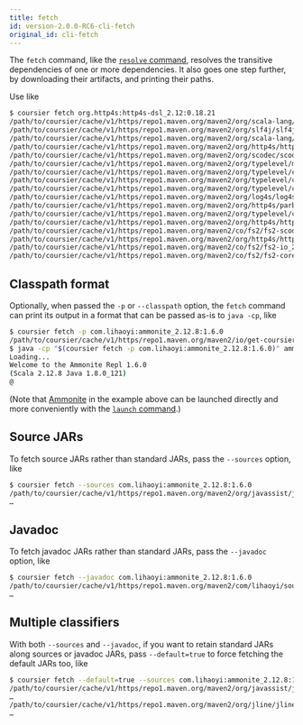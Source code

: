 ```yaml
---
title: fetch
id: version-2.0.0-RC6-cli-fetch
original_id: cli-fetch
---
```


The `fetch` command, like the [`resolve` command](cli-resolve.md), resolves
the transitive dependencies of one or more dependencies. It also goes one step
further, by downloading their artifacts, and printing their paths.

Use like
```bash
$ coursier fetch org.http4s:http4s-dsl_2.12:0.18.21
/path/to/coursier/cache/v1/https/repo1.maven.org/maven2/org/scala-lang/scala-reflect/2.12.6/scala-reflect-2.12.6.jar
/path/to/coursier/cache/v1/https/repo1.maven.org/maven2/org/slf4j/slf4j-api/1.7.25/slf4j-api-1.7.25.jar
/path/to/coursier/cache/v1/https/repo1.maven.org/maven2/org/scala-lang/scala-library/2.12.7/scala-library-2.12.7.jar
/path/to/coursier/cache/v1/https/repo1.maven.org/maven2/org/http4s/http4s-websocket_2.12/0.2.1/http4s-websocket_2.12-0.2.1.jar
/path/to/coursier/cache/v1/https/repo1.maven.org/maven2/org/scodec/scodec-bits_2.12/1.1.6/scodec-bits_2.12-1.1.6.jar
/path/to/coursier/cache/v1/https/repo1.maven.org/maven2/org/typelevel/machinist_2.12/0.6.5/machinist_2.12-0.6.5.jar
/path/to/coursier/cache/v1/https/repo1.maven.org/maven2/org/typelevel/cats-effect_2.12/0.10.1/cats-effect_2.12-0.10.1.jar
/path/to/coursier/cache/v1/https/repo1.maven.org/maven2/org/typelevel/cats-core_2.12/1.4.0/cats-core_2.12-1.4.0.jar
/path/to/coursier/cache/v1/https/repo1.maven.org/maven2/org/typelevel/cats-macros_2.12/1.4.0/cats-macros_2.12-1.4.0.jar
/path/to/coursier/cache/v1/https/repo1.maven.org/maven2/org/log4s/log4s_2.12/1.6.1/log4s_2.12-1.6.1.jar
/path/to/coursier/cache/v1/https/repo1.maven.org/maven2/org/http4s/parboiled_2.12/1.0.0/parboiled_2.12-1.0.0.jar
/path/to/coursier/cache/v1/https/repo1.maven.org/maven2/org/typelevel/cats-kernel_2.12/1.4.0/cats-kernel_2.12-1.4.0.jar
/path/to/coursier/cache/v1/https/repo1.maven.org/maven2/org/http4s/http4s-core_2.12/0.18.21/http4s-core_2.12-0.18.21.jar
/path/to/coursier/cache/v1/https/repo1.maven.org/maven2/co/fs2/fs2-scodec_2.12/0.10.6/fs2-scodec_2.12-0.10.6.jar
/path/to/coursier/cache/v1/https/repo1.maven.org/maven2/org/http4s/http4s-dsl_2.12/0.18.21/http4s-dsl_2.12-0.18.21.jar
/path/to/coursier/cache/v1/https/repo1.maven.org/maven2/co/fs2/fs2-io_2.12/0.10.6/fs2-io_2.12-0.10.6.jar
/path/to/coursier/cache/v1/https/repo1.maven.org/maven2/co/fs2/fs2-core_2.12/0.10.6/fs2-core_2.12-0.10.6.jar
```

## Classpath format

Optionally, when passed the `-p` or `--classpath` option, the `fetch` command
can print its output in a format that can be passed as-is to `java -cp`, like
```bash
$ coursier fetch -p com.lihaoyi:ammonite_2.12.8:1.6.0
/path/to/coursier/cache/v1/https/repo1.maven.org/maven2/io/get-coursier/coursier_2.12/1.1.0-M7/coursier_2.12-1.1.0-M7.jar:/path/to/coursier/cache/v1/https/repo1.maven.org/maven2/org/jline/jline-terminal/3.6.2/jline-terminal-3.6.2.jar:…
$ java -cp "$(coursier fetch -p com.lihaoyi:ammonite_2.12.8:1.6.0)" ammonite.Main
Loading...
Welcome to the Ammonite Repl 1.6.0
(Scala 2.12.8 Java 1.8.0_121)
@
```

(Note that [Ammonite](https://ammonite.io) in the example above can be launched
directly and more conveniently with the [`launch` command](cli-launch.md).)

## Source JARs

To fetch source JARs rather than standard JARs, pass the `--sources` option,
like
```bash
$ coursier fetch --sources com.lihaoyi:ammonite_2.12.8:1.6.0
/path/to/coursier/cache/v1/https/repo1.maven.org/maven2/org/javassist/javassist/3.21.0-GA/javassist-3.21.0-GA-sources.jar
…
```

## Javadoc

To fetch javadoc JARs rather than standard JARs, pass the `--javadoc` option,
like
```bash
$ coursier fetch --javadoc com.lihaoyi:ammonite_2.12.8:1.6.0
/path/to/coursier/cache/v1/https/repo1.maven.org/maven2/com/lihaoyi/sourcecode_2.12/0.1.5/sourcecode_2.12-0.1.5-javadoc.jar
…
```

## Multiple classifiers

With both `--sources` and `--javadoc`, if you want to retain standard JARs along
sources or javadoc JARs, pass `--default=true` to force fetching the default
JARs too, like
```bash
$ coursier fetch --default=true --sources com.lihaoyi:ammonite_2.12.8:1.6.0
/path/to/coursier/cache/v1/https/repo1.maven.org/maven2/org/javassist/javassist/3.21.0-GA/javassist-3.21.0-GA-sources.jar
…
/path/to/coursier/cache/v1/https/repo1.maven.org/maven2/org/jline/jline-terminal/3.6.2/jline-terminal-3.6.2.jar
…
```
